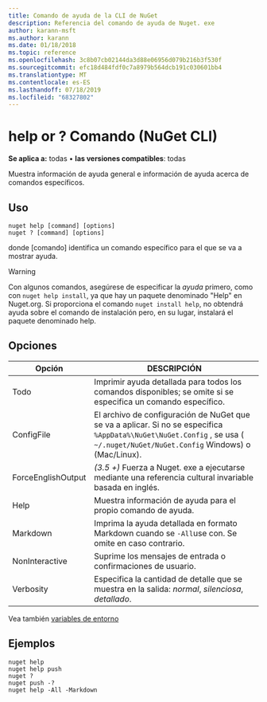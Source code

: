 ```yaml
---
title: Comando de ayuda de la CLI de NuGet
description: Referencia del comando de ayuda de Nuget. exe
author: karann-msft
ms.author: karann
ms.date: 01/18/2018
ms.topic: reference
ms.openlocfilehash: 3c8b07cb02144da3d88e06956d079b216b3f530f
ms.sourcegitcommit: efc18d484fdf0c7a8979b564dcb191c030601bb4
ms.translationtype: MT
ms.contentlocale: es-ES
ms.lasthandoff: 07/18/2019
ms.locfileid: "68327802"
---
```

# <a name="help-or--command-nuget-cli"></a>help or ? Comando (NuGet CLI)

**Se aplica a:** todas &bullet; **las versiones compatibles**: todas

Muestra información de ayuda general e información de ayuda acerca de comandos específicos.

## <a name="usage"></a>Uso

```cli
nuget help [command] [options]
nuget ? [command] [options]
```

donde [comando] identifica un comando específico para el que se va a mostrar ayuda.

> [!Warning]
> Con algunos comandos, asegúrese de especificar la *ayuda* primero, como con `nuget help install`, ya que hay un paquete denominado "Help" en Nuget.org. Si proporciona el comando `nuget install help`, no obtendrá ayuda sobre el comando de instalación pero, en su lugar, instalará el paquete denominado help.

## <a name="options"></a>Opciones

| Opción | DESCRIPCIÓN |
| --- | --- |
| Todo | Imprimir ayuda detallada para todos los comandos disponibles; se omite si se especifica un comando específico. |
| ConfigFile | El archivo de configuración de NuGet que se va a aplicar. Si no se especifica `%AppData%\NuGet\NuGet.Config` , se usa ( `~/.nuget/NuGet/NuGet.Config` Windows) o (Mac/Linux).|
| ForceEnglishOutput | *(3.5 +)* Fuerza a Nuget. exe a ejecutarse mediante una referencia cultural invariable basada en inglés. |
| Help | Muestra información de ayuda para el propio comando de ayuda. |
| Markdown | Imprima la ayuda detallada en formato Markdown cuando se `-All`use con. Se omite en caso contrario. |
| NonInteractive | Suprime los mensajes de entrada o confirmaciones de usuario. |
| Verbosity | Especifica la cantidad de detalle que se muestra en la salida: *normal*, *silenciosa*, *detallado*. |

Vea también [variables de entorno](cli-ref-environment-variables.md)

## <a name="examples"></a>Ejemplos

```cli
nuget help
nuget help push
nuget ?
nuget push -?
nuget help -All -Markdown
```
